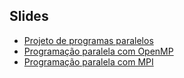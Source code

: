 Slides
------

- [Projeto de programas paralelos](https://docs.google.com/presentation/d/1OIy6zdEhYFMsV0x13sSVC3pPesu9oOk-ZWmvz0x_8Vo/export/pdf)
- [Programação paralela com OpenMP](https://docs.google.com/presentation/d/1h4i7Gpbq_0KNiM_rfPe-yoti7IKwZh-HvRXQn7u_7EU/export/pdf)
- [Programação paralela com MPI](https://docs.google.com/presentation/d/15kB6KIaigtZgbMcqoKyoSZLwy7lvqBafOihAFWMzNbs/export/pdf)

<!--
- [Profilers](https://docs.google.com/presentation/d/1FElrcP3e0-nyV_w6FXpEfiKBuEps0p2ZyZosaXhHSeI/export/pdf)
- [Projeto de programas paralelos](https://docs.google.com/presentation/d/1nvYuUXBmqQPoicRI8yfqMxxAVtRveTtMWJV0Cq6mSR4/export/pdf)
- [Programação paralela com OpenMP](https://docs.google.com/presentation/d/1Wim7xC-X4qAo0jYCm3A4yzRpaHBl_z7yIlvzPUgT0x0/export/pdf)
- [Programação paralela com MPI](https://docs.google.com/presentation/d/10SMxs2sdr31VqA0v_MB-hSy4TLD9x_iuluJuI02Yg7w/edit?usp=sharing)
- [Comunicações coletivas com MPI](https://docs.google.com/presentation/d/17aMPo947nr8YYY0CZIpeikIuqPzeNAclxcllBdMaPZ8/edit?usp=sharing)
-->
